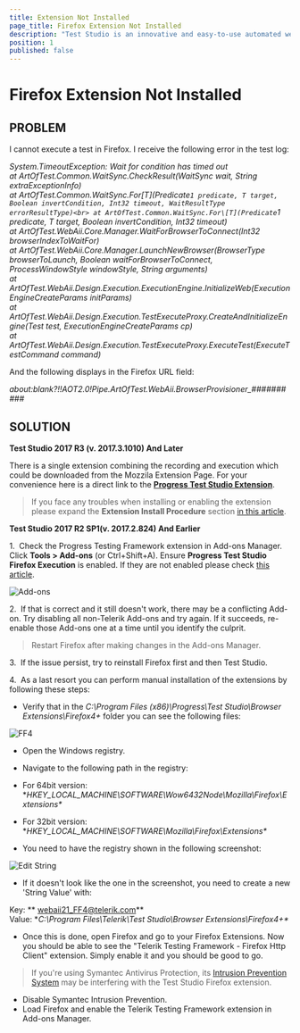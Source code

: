 ```yaml
---
title: Extension Not Installed
page_title: Firefox Extension Not Installed
description: "Test Studio is an innovative and easy-to-use automated web, WPF and load testing solution. Test Studio tests support essential technologies like ASP.NET AJAX, Silverlight, PHP and MVC. HTML5, Testing framework, functional testing, performance testing, load testing, exploratory testing, manual testing."
position: 1
published: false
---
```

# Firefox Extension Not Installed

## PROBLEM

I cannot execute a test in Firefox. I receive the following error in the test log:

*System.TimeoutException: Wait for condition has timed out<br>
   at ArtOfTest.Common.WaitSync.CheckResult(WaitSync wait, String extraExceptionInfo)<br>
   at ArtOfTest.Common.WaitSync.For\[T](Predicate`1 predicate, T target, Boolean invertCondition, Int32 timeout, WaitResultType errorResultType)<br>
   at ArtOfTest.Common.WaitSync.For\[T](Predicate`1 predicate, T target, Boolean invertCondition, Int32 timeout)<br>
   at ArtOfTest.WebAii.Core.Manager.WaitForBrowserToConnect(Int32 browserIndexToWaitFor)<br>
   at ArtOfTest.WebAii.Core.Manager.LaunchNewBrowser(BrowserType browserToLaunch, Boolean waitForBrowserToConnect, ProcessWindowStyle windowStyle, String arguments)<br>
   at ArtOfTest.WebAii.Design.Execution.ExecutionEngine.InitializeWeb(ExecutionEngineCreateParams initParams)<br>
   at ArtOfTest.WebAii.Design.Execution.TestExecuteProxy.CreateAndInitializeEngine(Test test, ExecutionEngineCreateParams cp)<br>
   at ArtOfTest.WebAii.Design.Execution.TestExecuteProxy.ExecuteTest(ExecuteTestCommand command)*

And the following displays in the Firefox URL field:

*about:blank?!!AOT2.0!Pipe.ArtOfTest.WebAii.BrowserProvisioner_##########*

## SOLUTION

**Test Studio 2017 R3 (v. 2017.3.1010) And Later**

There is a single extension combining the recording and execution which could be downloaded from the Mozzila Extension Page. For your convenience here is a direct link to the <a href="https://addons.mozilla.org/en-US/firefox/addon/progress-test-studio-extension/" target="_blank">**Progress Test Studio Extension**</a>.

>If you face any troubles when installing or enabling the extension please expand the **Extension Install Procedure** section <a href="/getting-started/configure-your-browser/firefox#Extension_Install" target="_blank">in this article</a>.

**Test Studio 2017 R2 SP1(v. 2017.2.824) And Earlier**

1.&nbsp; Check the Progress Testing Framework extension in Add-ons Manager. Click **Tools > Add-ons** (or Ctrl+Shift+A). Ensure __Progress Test Studio Firefox Execution__ is enabled. If they are not enabled please check <a href="/troubleshooting-guide/browser-inconsistencies-tg/extensions-disabled-in-ff" target="_blank">this article</a>.

![Add-ons][1]

2.&nbsp; If that is correct and it still doesn't work, there may be a conflicting Add-on. Try disabling all non-Telerik Add-ons and try again. If it succeeds, re-enable those Add-ons one at a time until you identify the culprit.

> Restart Firefox after making changes in the Add-ons Manager.

3.&nbsp; If the issue persist, try to reinstall Firefox first and then Test Studio.

4.&nbsp; As a last resort you can perform manual installation of the extensions by following these steps:

- Verify that in the *C:\Program Files (x86)\Progress\Test Studio\Browser Extensions\Firefox4+* folder you can see the following files:

![FF4][2]

- Open the Windows registry.

- Navigate to the following path in the registry:

 - For 64bit version: **HKEY_LOCAL_MACHINE\SOFTWARE\Wow6432Node\Mozilla\Firefox\Extensions\**

 - For 32bit version: **HKEY_LOCAL_MACHINE\SOFTWARE\Mozilla\Firefox\Extensions\**

- You need to have the registry shown in the following screenshot:

![Edit String][3]

- If it doesn't look like the one in the screenshot, you need to create a new 'String Value' with:

Key: ** webaii21_FF4@telerik.com**  
Value: **C:\Program Files\Telerik\Test Studio\Browser Extensions\Firefox4+\**

-  Once this is done, open Firefox and go to your Firefox Extensions. Now you should be able to see the "Telerik Testing Framework - Firefox Http Client" extension. Simply enable it and you should be good to go.

> If you're using Symantec Antivirus Protection, its <a href="http://www.symantec.com/business/support/index?page=content&id=TECH95347" target="_blank">Intrusion Prevention System</a> may be interfering with the Test Studio Firefox extension.
> 
- Disable Symantec Intrusion Prevention.
- Load Firefox and enable the Telerik Testing Framework extension in Add-ons Manager.


[1]: /img/troubleshooting-guide/browser-inconsistencies-tg/extensions-disabled-in-ff/fig1.jpg
[2]: /img/troubleshooting-guide/test-execution-problems-tg/firefox-tg/extension-not-installed/fig2.png
[3]: /img/troubleshooting-guide/test-execution-problems-tg/firefox-tg/extension-not-installed/fig3.png